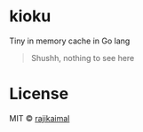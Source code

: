 # kioku

Tiny in memory cache in Go lang

> Shushh, nothing to see here

# License

MIT © [rajikaimal](https://github.com/rajikaimal)
